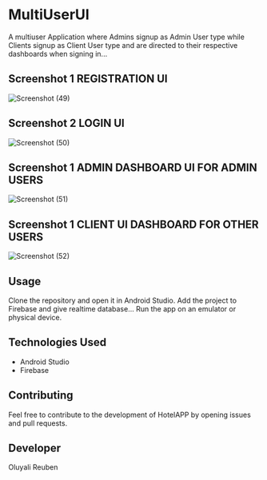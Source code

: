 # MultiUserUI
A multiuser Application where Admins signup  as Admin User type while Clients signup as Client User type and are directed to their respective dashboards when signing in...

## Screenshot 1 REGISTRATION UI

![Screenshot (49)](https://github.com/oluyalireuben/MultiUserUI/assets/60091643/679a3471-172f-47c2-9f2c-e988fed324a9)

## Screenshot 2 LOGIN UI
![Screenshot (50)](https://github.com/oluyalireuben/MultiUserUI/assets/60091643/e9b821c5-8c00-4b18-bfa9-e6cd95ebb315)

## Screenshot 1 ADMIN DASHBOARD UI FOR ADMIN USERS

![Screenshot (51)](https://github.com/oluyalireuben/MultiUserUI/assets/60091643/f07ae074-d084-43cf-ae73-02ddbf0f1e92)

## Screenshot 1 CLIENT UI DASHBOARD FOR OTHER USERS
![Screenshot (52)](https://github.com/oluyalireuben/MultiUserUI/assets/60091643/eff288ed-0e1b-4055-b91f-bf00cbea9a80)

## Usage

Clone the repository and open it in Android Studio.  Add the project to Firebase and give realtime database... Run the app on an emulator or physical device.

## Technologies Used

- Android Studio
- Firebase

## Contributing

Feel free to contribute to the development of HotelAPP by opening issues and pull requests.

## Developer

Oluyali Reuben



